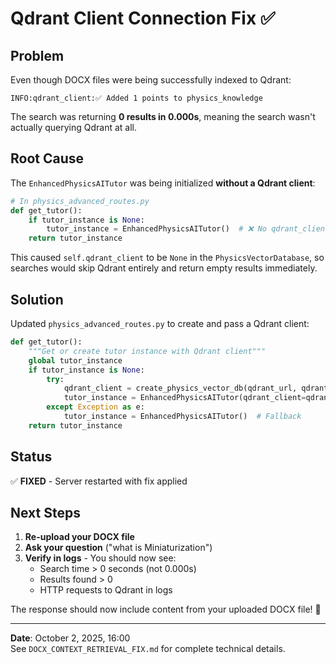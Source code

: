# Qdrant Client Connection Fix ✅

## Problem

Even though DOCX files were being successfully indexed to Qdrant:

```
INFO:qdrant_client:✅ Added 1 points to physics_knowledge
```

The search was returning **0 results in 0.000s**, meaning the search wasn't actually querying Qdrant at all.

## Root Cause

The `EnhancedPhysicsAITutor` was being initialized **without a Qdrant client**:

```python
# In physics_advanced_routes.py
def get_tutor():
    if tutor_instance is None:
        tutor_instance = EnhancedPhysicsAITutor()  # ❌ No qdrant_client!
    return tutor_instance
```

This caused `self.qdrant_client` to be `None` in the `PhysicsVectorDatabase`, so searches would skip Qdrant entirely and return empty results immediately.

## Solution

Updated `physics_advanced_routes.py` to create and pass a Qdrant client:

```python
def get_tutor():
    """Get or create tutor instance with Qdrant client"""
    global tutor_instance
    if tutor_instance is None:
        try:
            qdrant_client = create_physics_vector_db(qdrant_url, qdrant_api_key)
            tutor_instance = EnhancedPhysicsAITutor(qdrant_client=qdrant_client) ✅
        except Exception as e:
            tutor_instance = EnhancedPhysicsAITutor()  # Fallback
    return tutor_instance
```

## Status

✅ **FIXED** - Server restarted with fix applied

## Next Steps

1. **Re-upload your DOCX file**
2. **Ask your question** ("what is Miniaturization")
3. **Verify in logs** - You should now see:
   - Search time > 0 seconds (not 0.000s)
   - Results found > 0
   - HTTP requests to Qdrant in logs

The response should now include content from your uploaded DOCX file! 🎉

---

**Date**: October 2, 2025, 16:00  
See `DOCX_CONTEXT_RETRIEVAL_FIX.md` for complete technical details.
